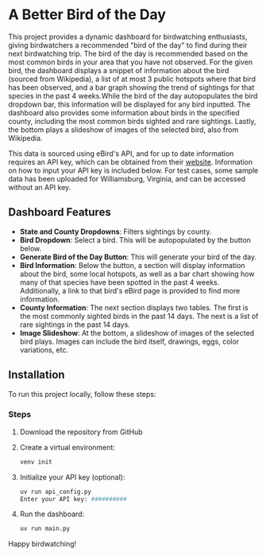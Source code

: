 # A Better Bird of the Day

This project provides a dynamic dashboard for birdwatching enthusiasts, giving birdwatchers a recommended "bird of the day" to find during their next birdwatching trip. The bird of the day is recommended based on the most common birds in your area that you have not observed. For the given bird, the dashboard displays a snippet of information about the bird (sourced from Wikipedia), a list of at most 3 public hotspots where that bird has been observed, and a bar graph showing the trend of sightings for that species in the past 4 weeks.While the bird of the day autopopulates the bird dropdown bar, this information will be displayed for any bird inputted. The dashboard also provides some information about birds in the specified county, including the most common birds sighted and rare sightings. Lastly, the bottom plays a slideshow of images of the selected bird, also from Wikipedia.

This data is sourced using eBird's API, and for up to date information requires an API key, which can be obtained from their [website](https://ebird.org/data/download?_gl=1*7mjacs*_gcl_au*OTUxMTA4MzcxLjE3NDA0MjI3NTc.*_ga*NTQxNjQwMzEyLjE3NDA0MjI3NTc.*_ga_QR4NVXZ8BM*czE3NDcwNzE4NTgkbzc0JGcwJHQxNzQ3MDcxODYzJGo1NSRsMCRoMA..&_ga=2.89112600.280494711.1746969736-541640312.1740422757). Information on how to input your API key is included below. For test cases, some sample data has been uploaded for Williamsburg, Virginia, and can be accessed without an API key.

## Dashboard Features

- **State and County Dropdowns**: Filters sightings by county.
- **Bird Dropdown**: Select a bird. This will be autopopulated by the button below.
- **Generate Bird of the Day Button**: This will generate your bird of the day.
- **Bird Information**: Below the button, a section will display information about the bird, some local hotspots, as well as a bar chart showing how many of that species have been spotted in the past 4 weeks. Additionally, a link to that bird's eBird page is provided to find more information.
- **County Information**: The next section displays two tables. The first is the most commonly sighted birds in the past 14 days. The next is a list of rare sightings in the past 14 days.
- **Image Slideshow**: At the bottom, a slideshow of images of the selected bird plays. Images can include the bird itself, drawings, eggs, color variations, etc.
  
## Installation

To run this project locally, follow these steps:

### Steps

1. Download the repository from GitHub

2. Create a virtual environment:

    ```bash
    venv init

3. Initialize your API key (optional):

    ```bash
    uv run api_config.py
    Enter your API key: ##########

4. Run the dashboard:

    ```bash
    uv run main.py

Happy birdwatching!